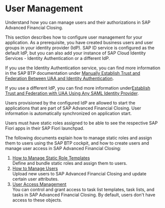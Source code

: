 <!-- loioae7fa30ce51d43e3a89f607b3dc6a930 -->

# User Management

Understand how you can manage users and their authorizations in SAP Advanced Financial Closing.

This section describes how to configure user management for your application. As a prerequisite, you have created business users and user groups in your identity provider \(IdP\). SAP ID service is configured as the default IdP, but you can also add your instance of SAP Cloud Identity Services - Identity Authentication or a different IdP.

If you use the Identity Authentication service, you can find more information in the SAP BTP documentation under [Manually Establish Trust and Federation Between UAA and Identity Authentication](https://help.sap.com/viewer/65de2977205c403bbc107264b8eccf4b/Cloud/en-US/7c6aa87459764b179aeccadccd4f91f3.html).

If you use a different IdP, you can find more information under[Establish Trust and Federation with UAA Using Any SAML Identity Provider](https://help.sap.com/viewer/65de2977205c403bbc107264b8eccf4b/Cloud/en-US/2ce3938c66d94479848bff3090999027.html).

Users provisioned by the configured IdP are allowed to start the applications that are part of SAP Advanced Financial Closing. User information is automatically synchronized on application start.

Users must have static roles assigned to be able to see the respective SAP Fiori apps in their SAP Fiori launchpad.

The following documents explain how to manage static roles and assign them to users using the SAP BTP cockpit, and how to create users and manage user access in SAP Advanced Financial Closing:

1.  [How to Manage Static Role Templates](how-to-manage-static-role-templates-0cca34d.md "Define and bundle static roles and assign them to users.")  
Define and bundle static roles and assign them to users.
2.  [How to Manage Users](how-to-manage-users-c338b30.md "Upload new users to SAP Advanced Financial
                                                  Closing and update certain
		user attributes.")  
Upload new users to SAP Advanced Financial Closing and update certain user attributes.
3.  [User Access Management](user-access-management-d974847.md "You can control and grant access to task list templates, task lists, and tasks in
			SAP Advanced Financial
                                                  Closing. By default,
		users don't have access to these objects.")  
You can control and grant access to task list templates, task lists, and tasks in SAP Advanced Financial Closing. By default, users don't have access to these objects.

